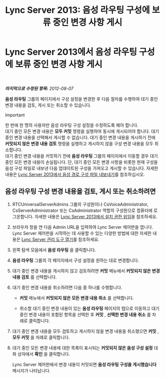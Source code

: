 ﻿---
title: 'Lync Server 2013: 음성 라우팅 구성에 보류 중인 변경 사항 게시'
TOCTitle: 음성 라우팅 구성에 보류 중인 변경 사항 게시
ms:assetid: ff941d0b-fb4b-47d2-b866-6d990ac66b81
ms:mtpsurl: https://technet.microsoft.com/ko-kr/library/Gg413088(v=OCS.15)
ms:contentKeyID: 49305646
ms.date: 08/24/2015
mtps_version: v=OCS.15
ms.translationtype: HT
---

# Lync Server 2013에서 음성 라우팅 구성에 보류 중인 변경 사항 게시

 

_**마지막으로 수정된 항목:** 2012-08-07_

**음성 라우팅** 그룹의 페이지에서 구성 설정을 변경한 후 다음 절차를 수행하여 대기 중인 변경 내용을 검토, 게시 또는 취소할 수 있습니다.


> [!IMPORTANT]
> 한 번에 한 명의 사용자만 음성 라우팅 구성 설정을 수정하도록 해야 합니다.<BR>대기 중인 모든 변경 내용은 <STRONG>모두 커밋</STRONG> 명령을 실행하여 동시에 게시되어야 합니다. 대기 중인 변경 내용을 선택해서 게시할 수 없습니다. 대기 중인 변경 내용을 게시하기 전에 <STRONG>커밋되지 않은 변경 내용 검토</STRONG> 명령을 실행하고 게시하지 않을 구성 변경 내용을 모두 취소합니다.<BR>대기 중인 변경 내용을 커밋하기 전에 <STRONG>음성 라우팅</STRONG> 그룹의 페이지에서 이동할 경우 대기 중인 모든 변경 내용이 손실됩니다. 단, 대기 중인 모든 변경 사항을 비롯한 현재 구성을 음성 구성 파일로 내보낸 다음 업데이트된 구성을 가져오고 게시할 수 있습니다. 자세한 내용은 <A href="lync-server-2013-export-a-voice-route-configuration-file.md">Lync Server 2013에서 음성 경로 구성 파일 내보내기</A>를 참조하십시오.



## 음성 라우팅 구성 변경 내용을 검토, 게시 또는 취소하려면

1.  RTCUniversalServerAdmins 그룹의 구성원이나 CsVoiceAdministrator, CsServerAdministrator 또는 CsAdministrator 역할의 구성원으로 컴퓨터에 로그온합니다. 자세한 내용은 [Lync Server 2013에서 설치 권한 위임](lync-server-2013-delegate-setup-permissions.md)을 참조하세요.

2.  브라우저 창을 연 다음 Admin URL을 입력하여 Lync Server 제어판을 엽니다. Lync Server 제어판을 시작하는 데 사용할 수 있는 다양한 방법에 대한 자세한 내용은 [Lync Server 관리 도구 열기](lync-server-2013-open-lync-server-administrative-tools.md)를 참조하세요.

3.  왼쪽 탐색 모음에서 **음성 라우팅** 을 클릭합니다.

4.  **음성 라우팅** 그룹의 각 페이지에서 구성 설정을 원하는 대로 변경합니다.

5.  대기 중인 변경 내용을 게시하지 않고 검토하려면 **커밋** 메뉴에서 **커밋되지 않은 변경 내용 검토** 를 선택합니다.

6.  대기 중인 변경 내용을 취소하려면 다음 중 하나를 수행합니다.
    
      - **커밋** 메뉴에서 **커밋되지 않은 모든 변경 내용 취소** 를 선택합니다.
    
      - 취소할 대기 중인 변경 내용이 있는 **음성 라우팅** 페이지의 탭으로 이동하고 대기 중인 변경 내용이 포함된 항목을 선택한 후 **커밋** , **선택한 변경 내용 취소** 를 차례로 클릭합니다.

7.  대기 중인 변경 내용을 모두 검토하고 게시하지 않을 변경 내용을 취소했으면 **커밋** , **모두 커밋** 을 차례로 클릭합니다.

8.  대기 중인 모든 변경 내용에 대한 목록이 표시되는 **커밋되지 않은 음성 구성 설정** 대화 상자에서 **확인** 을 클릭합니다.
    
    Lync Server 제어판에서 변경 내용이 커밋되면 **음성 라우팅 구성을 게시했습니다** 메시지가 나타납니다.

